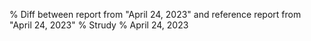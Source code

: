 % Diff between report from "April 24, 2023" and reference report from "April 24, 2023"
% Strudy
% April 24, 2023


